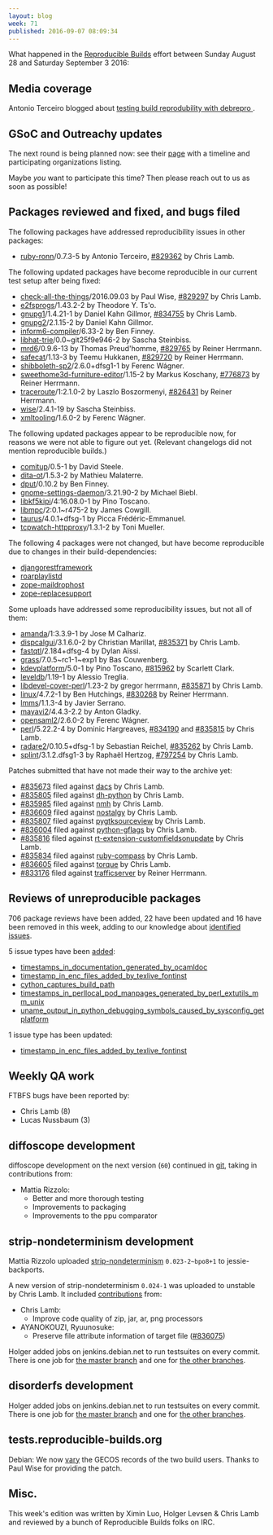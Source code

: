 ```yaml
---
layout: blog
week: 71
published: 2016-09-07 08:09:34
---
```


What happened in the [Reproducible
Builds](https://wiki.debian.org/ReproducibleBuilds) effort between Sunday
August 28 and Saturday September 3 2016:

Media coverage
--------------

Antonio Terceiro blogged about [testing build reprodubility with debrepro
](http://softwarelivre.org/terceiro/blog/testing-build-reprodubility-with-debrepro).


GSoC and Outreachy updates
--------------------------

The next round is being planned now: see their
[page](https://wiki.gnome.org/Outreachy/2016/DecemberMarch) with a timeline and
participating organizations listing.

Maybe *you* want to participate this time? Then please reach out to us as soon
as possible!


Packages reviewed and fixed, and bugs filed
-------------------------------------------

The following packages have addressed reproducibility issues in other packages:

 * [ruby-ronn](https://tracker.debian.org/pkg/ruby-ronn)/0.7.3-5 by Antonio Terceiro, [#829362](https://bugs.debian.org/829362) by Chris Lamb.

The following updated packages have become reproducible in our current test
setup after being fixed:

 * [check-all-the-things](https://tracker.debian.org/pkg/check-all-the-things)/2016.09.03 by Paul Wise, [#829297](https://bugs.debian.org/829297) by Chris Lamb.
 * [e2fsprogs](https://tracker.debian.org/pkg/e2fsprogs)/1.43.2-2 by Theodore Y. Ts'o.
 * [gnupg1](https://tracker.debian.org/pkg/gnupg1)/1.4.21-1 by Daniel Kahn Gillmor, [#834755](https://bugs.debian.org/834755) by Chris Lamb.
 * [gnupg2](https://tracker.debian.org/pkg/gnupg2)/2.1.15-2 by Daniel Kahn Gillmor.
 * [inform6-compiler](https://tracker.debian.org/pkg/inform6-compiler)/6.33-2 by Ben Finney.
 * [libhat-trie](https://tracker.debian.org/pkg/libhat-trie)/0.0~git25f9e946-2 by Sascha Steinbiss.
 * [mrd6](https://tracker.debian.org/pkg/mrd6)/0.9.6-13 by Thomas Preud'homme, [#829765](https://bugs.debian.org/829765) by Reiner Herrmann.
 * [safecat](https://tracker.debian.org/pkg/safecat)/1.13-3 by Teemu Hukkanen, [#829720](https://bugs.debian.org/829720) by Reiner Herrmann.
 * [shibboleth-sp2](https://tracker.debian.org/pkg/shibboleth-sp2)/2.6.0+dfsg1-1 by Ferenc Wágner.
 * [sweethome3d-furniture-editor](https://tracker.debian.org/pkg/sweethome3d-furniture-editor)/1.15-2 by Markus Koschany, [#776873](https://bugs.debian.org/776873) by Reiner Herrmann.
 * [traceroute](https://tracker.debian.org/pkg/traceroute)/1:2.1.0-2 by Laszlo Boszormenyi, [#826431](https://bugs.debian.org/826431) by Reiner Herrmann.
 * [wise](https://tracker.debian.org/pkg/wise)/2.4.1-19 by Sascha Steinbiss.
 * [xmltooling](https://tracker.debian.org/pkg/xmltooling)/1.6.0-2 by Ferenc Wágner.

The following updated packages appear to be reproducible now, for reasons we
were not able to figure out yet. (Relevant changelogs did not mention reproducible
builds.)

 * [comitup](https://tracker.debian.org/pkg/comitup)/0.5-1 by David Steele.
 * [dita-ot](https://tracker.debian.org/pkg/dita-ot)/1.5.3-2 by Mathieu Malaterre.
 * [dput](https://tracker.debian.org/pkg/dput)/0.10.2 by Ben Finney.
 * [gnome-settings-daemon](https://tracker.debian.org/pkg/gnome-settings-daemon)/3.21.90-2 by Michael Biebl.
 * [libkf5kipi](https://tracker.debian.org/pkg/libkf5kipi)/4:16.08.0-1 by Pino Toscano.
 * [libmpc](https://tracker.debian.org/pkg/libmpc)/2:0.1~r475-2 by James Cowgill.
 * [taurus](https://tracker.debian.org/pkg/taurus)/4.0.1+dfsg-1 by Picca Frédéric-Emmanuel.
 * [tcpwatch-httpproxy](https://tracker.debian.org/pkg/tcpwatch-httpproxy)/1.3.1-2 by Toni Mueller.

The following 4 packages were not changed, but have become reproducible due
to changes in their build-dependencies:

 * [djangorestframework](https://tracker.debian.org/pkg/djangorestframework)
 * [roarplaylistd](https://tracker.debian.org/pkg/roarplaylistd)
 * [zope-maildrophost](https://tracker.debian.org/pkg/zope-maildrophost)
 * [zope-replacesupport](https://tracker.debian.org/pkg/zope-replacesupport)

Some uploads have addressed some reproducibility issues, but not all of them:

 * [amanda](https://tracker.debian.org/pkg/amanda)/1:3.3.9-1 by Jose M Calhariz.
 * [dispcalgui](https://tracker.debian.org/pkg/dispcalgui)/3.1.6.0-2 by Christian Marillat, [#835371](https://bugs.debian.org/835371) by Chris Lamb.
 * [fastqtl](https://tracker.debian.org/pkg/fastqtl)/2.184+dfsg-4 by Dylan Aïssi.
 * [grass](https://tracker.debian.org/pkg/grass)/7.0.5~rc1-1~exp1 by Bas Couwenberg.
 * [kdevplatform](https://tracker.debian.org/pkg/kdevplatform)/5.0-1 by Pino Toscano, [#815962](https://bugs.debian.org/815962) by Scarlett Clark.
 * [leveldb](https://tracker.debian.org/pkg/leveldb)/1.19-1 by Alessio Treglia.
 * [libdevel-cover-perl](https://tracker.debian.org/pkg/libdevel-cover-perl)/1.23-2 by gregor herrmann, [#835871](https://bugs.debian.org/835871) by Chris Lamb.
 * [linux](https://tracker.debian.org/pkg/linux)/4.7.2-1 by Ben Hutchings, [#830268](https://bugs.debian.org/830268) by Reiner Herrmann.
 * [lmms](https://tracker.debian.org/pkg/lmms)/1.1.3-4 by Javier Serrano.
 * [mayavi2](https://tracker.debian.org/pkg/mayavi2)/4.4.3-2.2 by Anton Gladky.
 * [opensaml2](https://tracker.debian.org/pkg/opensaml2)/2.6.0-2 by Ferenc Wágner.
 * [perl](https://tracker.debian.org/pkg/perl)/5.22.2-4 by Dominic Hargreaves, [#834190](https://bugs.debian.org/834190) and [#835815](https://bugs.debian.org/835815) by Chris Lamb.
 * [radare2](https://tracker.debian.org/pkg/radare2)/0.10.5+dfsg-1 by Sebastian Reichel, [#835262](https://bugs.debian.org/835262) by Chris Lamb.
 * [splint](https://tracker.debian.org/pkg/splint)/3.1.2.dfsg1-3 by Raphaël Hertzog, [#797254](https://bugs.debian.org/797254) by Chris Lamb.

Patches submitted that have not made their way to the archive yet:

* [#835673](https://bugs.debian.org/835673) filed against [dacs](https://tracker.debian.org/pkg/dacs) by Chris Lamb.
* [#835805](https://bugs.debian.org/835805) filed against [dh-python](https://tracker.debian.org/pkg/dh-python) by Chris Lamb.
* [#835985](https://bugs.debian.org/835985) filed against [nmh](https://tracker.debian.org/pkg/nmh) by Chris Lamb.
* [#836609](https://bugs.debian.org/836609) filed against [nostalgy](https://tracker.debian.org/pkg/nostalgy) by Chris Lamb.
* [#835807](https://bugs.debian.org/835807) filed against [pygtksourceview](https://tracker.debian.org/pkg/pygtksourceview) by Chris Lamb.
* [#836004](https://bugs.debian.org/836004) filed against [python-gflags](https://tracker.debian.org/pkg/python-gflags) by Chris Lamb.
* [#835816](https://bugs.debian.org/835816) filed against [rt-extension-customfieldsonupdate](https://tracker.debian.org/pkg/rt-extension-customfieldsonupdate) by Chris Lamb.
* [#835834](https://bugs.debian.org/835834) filed against [ruby-compass](https://tracker.debian.org/pkg/ruby-compass) by Chris Lamb.
* [#836605](https://bugs.debian.org/836605) filed against [torque](https://tracker.debian.org/pkg/torque) by Chris Lamb.
* [#833176](https://bugs.debian.org/833176) filed against [trafficserver](https://tracker.debian.org/pkg/trafficserver) by Reiner Herrmann.

Reviews of unreproducible packages
----------------------------------

706 package reviews have been added, 22 have been updated and 16 have been removed in this week,
adding to our knowledge about [identified issues](https://tests.reproducible-builds.org/debian/index_issues.html).

5 issue types have been [added](https://anonscm.debian.org/git/reproducible/notes.git/log/issues.yml?id=551316e73c5c632df22662c3935919a39b2935fd):

- [timestamps_in_documentation_generated_by_ocamldoc](https://tests.reproducible-builds.org/debian/issues/timestamps_in_documentation_generated_by_ocamldoc_issue.html)
- [timestamp_in_enc_files_added_by_texlive_fontinst](https://tests.reproducible-builds.org/debian/issues/timestamp_in_enc_files_added_by_texlive_fontinst_issue.html)
- [cython_captures_build_path](https://tests.reproducible-builds.org/debian/issues/cython_captures_build_path_issue.html)
- [timestamps_in_perllocal_pod_manpages_generated_by_perl_extutils_mm_unix](https://tests.reproducible-builds.org/debian/issues/timestamps_in_perllocal_pod_manpages_generated_by_perl_extutils_mm_unix_issue.html)
- [uname_output_in_python_debugging_symbols_caused_by_sysconfig_getplatform](https://tests.reproducible-builds.org/debian/issues/uname_output_in_python_debugging_symbols_caused_by_sysconfig_getplatform_issue.html)

1 issue type has been updated:

- [timestamp_in_enc_files_added_by_texlive_fontinst](https://tests.reproducible-builds.org/debian/issues/timestamp_in_enc_files_added_by_texlive_fontinst_issue.html)

Weekly QA work
--------------

FTBFS bugs have been reported by:

 - Chris Lamb (8)
 - Lucas Nussbaum (3)


diffoscope development
----------------------

diffoscope development on the next version (`60`) continued in
[git](https://anonscm.debian.org/git/reproducible/diffoscope.git/log/), taking
in contributions from:

- Mattia Rizzolo:
  - Better and more thorough testing
  - Improvements to packaging
  - Improvements to the ppu comparator


strip-nondeterminism development
--------------------------------

Mattia Rizzolo uploaded [strip-nondeterminism](https://tracker.debian.org/pkg/strip-nondeterminism) `0.023-2~bpo8+1` to
jessie-backports.

A new version of strip-nondeterminism `0.024-1` was uploaded to unstable by
Chris Lamb. It included
[contributions](https://anonscm.debian.org/git/reproducible/strip-nondeterminism.git/log/?h=debian/0.024-1)
from:

- Chris Lamb:
  - Improve code quality of zip, jar, ar, png processors
- AYANOKOUZI, Ryuunosuke:
  - Preserve file attribute information of target file ([#836075](https://bugs.debian.org/836075))

Holger added jobs on jenkins.debian.net to run testsuites on every commit.
There is one job for [the master
branch](https://jenkins.debian.net/job/reproducible_strip-nondeterminism_from_git_master)
and one for [the other
branches](https://jenkins.debian.net/job/reproducible_strip-nondeterminism_from_git_branches).


disorderfs development
----------------------

Holger added jobs on jenkins.debian.net to run testsuites on every commit.
There is one job for [the master
branch](https://jenkins.debian.net/job/reproducible_disorderfs_from_git_master)
and one for [the other
branches](https://jenkins.debian.net/job/reproducible_disorderfs_from_git_branches).


tests.reproducible-builds.org
-----------------------

Debian: We now
[vary](https://tests.reproducible-builds.org/debian/index_variations.html) the
GECOS records of the two build users. Thanks to Paul Wise for providing the
patch.


Misc.
-----

This week's edition was written by Ximin Luo, Holger Levsen & Chris Lamb and reviewed by a bunch of Reproducible Builds folks on IRC.
